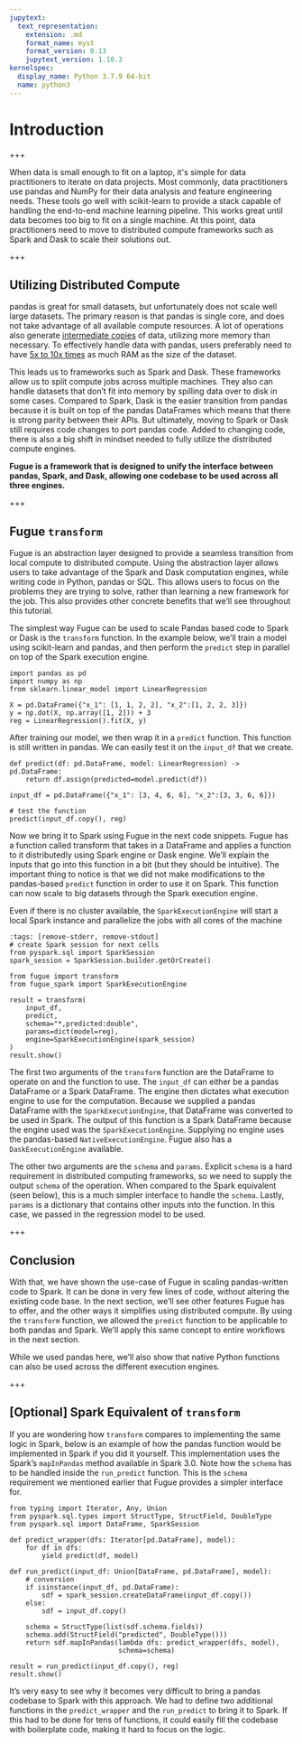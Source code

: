 ```yaml
---
jupytext:
  text_representation:
    extension: .md
    format_name: myst
    format_version: 0.13
    jupytext_version: 1.10.3
kernelspec:
  display_name: Python 3.7.9 64-bit
  name: python3
---
```


# Introduction

+++

When data is small enough to fit on a laptop, it's simple for data practitioners to iterate on data projects. Most commonly, data practitioners use pandas and NumPy for their data analysis and feature engineering needs. These tools go well with scikit-learn to provide a stack capable of handling the end-to-end machine learning pipeline. This works great until data becomes too big to fit on a single machine. At this point, data practitioners need to move to distributed compute frameworks such as Spark and Dask to scale their solutions out.

+++

## Utilizing Distributed Compute

pandas is great for small datasets, but unfortunately does not scale well large datasets. The primary reason is that pandas is single core, and does not take advantage of all available compute resources. A lot of operations also generate [intermediate copies](https://pandas.pydata.org/pandas-docs/stable/user_guide/scale.html#scaling-to-large-datasets) of data, utilizing more memory than necessary. To effectively handle data with pandas, users preferably need to have [5x to 10x times](https://wesmckinney.com/blog/apache-arrow-pandas-internals/) as much RAM as the size of the dataset.

This leads us to frameworks such as Spark and Dask. These frameworks allow us to split compute jobs across multiple machines. They also can handle datasets that don’t fit into memory by spilling data over to disk in some cases. Compared to Spark, Dask is the easier transition from pandas because it is built on top of the pandas DataFrames which means that there is strong parity between their APIs. But ultimately, moving to Spark or Dask still requires code changes to port pandas code. Added to changing code, there is also a big shift in mindset needed to fully utilize the distributed compute engines. 

**Fugue is a framework that is designed to unify the interface between pandas, Spark, and Dask, allowing one codebase to be used across all three engines.**

+++

## Fugue `transform`

Fugue is an abstraction layer designed to provide a seamless transition from local compute to distributed compute. Using the abstraction layer allows users to take advantage of the Spark and Dask computation engines, while writing code in Python, pandas or SQL. This allows users to focus on the problems they are trying to solve, rather than learning a new framework for the job. This also provides other concrete benefits that we’ll see throughout this tutorial.

The simplest way Fugue can be used to scale Pandas based code to Spark or Dask is the `transform` function. In the example below, we’ll train a model using scikit-learn and pandas, and then perform the `predict` step in parallel on top of the Spark execution engine.

```{code-cell} ipython3
import pandas as pd
import numpy as np
from sklearn.linear_model import LinearRegression

X = pd.DataFrame({"x_1": [1, 1, 2, 2], "x_2":[1, 2, 2, 3]})
y = np.dot(X, np.array([1, 2])) + 3
reg = LinearRegression().fit(X, y)
```

After training our model, we then wrap it in a `predict` function. This function is still written in pandas. We can easily test it on the `input_df` that we create.

```{code-cell} ipython3
def predict(df: pd.DataFrame, model: LinearRegression) -> pd.DataFrame:
    return df.assign(predicted=model.predict(df))

input_df = pd.DataFrame({"x_1": [3, 4, 6, 6], "x_2":[3, 3, 6, 6]})

# test the function
predict(input_df.copy(), reg)
```

Now we bring it to Spark using Fugue in the next code snippets. Fugue has a function called transform that takes in a DataFrame and applies a function to it distributedly using Spark engine or Dask engine. We’ll explain the inputs that go into this function in a bit (but they should be intuitive). The important thing to notice is that we did not make modifications to the pandas-based `predict` function in order to use it on Spark. This function can now scale to big datasets through the Spark execution engine.

Even if there is no cluster available, the `SparkExecutionEngine` will start a local Spark instance and parallelize the jobs with all cores of the machine

```{code-cell} ipython3
:tags: [remove-stderr, remove-stdout]
# create Spark session for next cells
from pyspark.sql import SparkSession
spark_session = SparkSession.builder.getOrCreate()
```

```{code-cell} ipython3
from fugue import transform
from fugue_spark import SparkExecutionEngine

result = transform(
    input_df,
    predict,
    schema="*,predicted:double",
    params=dict(model=reg),
    engine=SparkExecutionEngine(spark_session)
)
result.show()
```

The first two arguments of the `transform` function are the DataFrame to operate on and the function to use. The `input_df` can either be a pandas DataFrame or a Spark DataFrame. The engine then dictates what execution engine to use for the computation. Because we supplied a pandas DataFrame with the `SparkExecutionEngine`, that DataFrame was converted to be used in Spark. The output of this function is a Spark DataFrame because the engine used was the `SparkExecutionEngine`. Supplying no engine uses the pandas-based `NativeExecutionEngine`. Fugue also has a `DaskExecutionEngine` available.

The other two arguments are the `schema` and `params`. Explicit `schema` is a hard requirement in distributed computing frameworks, so we need to supply the output `schema` of the operation. When compared to the Spark equivalent (seen below), this is a much simpler interface to handle the `schema`. Lastly, `params` is a dictionary that contains other inputs into the function. In this case, we passed in the regression model to be used.

+++

## Conclusion

With that, we have shown the use-case of Fugue in scaling pandas-written code to Spark. It can be done in very few lines of code, without altering the existing code base. In the next section, we’ll see other features Fugue has to offer, and the other ways it simplifies using distributed compute. By using the `transform` function, we allowed the `predict` function to be applicable to both pandas and Spark. We’ll apply this same concept to entire workflows in the next section.

While we used pandas here, we’ll also show that native Python functions can also be used across the different execution engines.

+++

## [Optional] Spark Equivalent of `transform`

If you are wondering how `transform` compares to implementing the same logic in Spark, below is an example of how the pandas function would be implemented in Spark if you did it yourself. This implementation uses the Spark’s `mapInPandas` method available in Spark 3.0. Note how the `schema` has to be handled inside the `run_predict` function. This is the `schema` requirement we mentioned earlier that Fugue provides a simpler interface for.

```{code-cell} ipython3
from typing import Iterator, Any, Union
from pyspark.sql.types import StructType, StructField, DoubleType
from pyspark.sql import DataFrame, SparkSession

def predict_wrapper(dfs: Iterator[pd.DataFrame], model):
    for df in dfs:
        yield predict(df, model)

def run_predict(input_df: Union[DataFrame, pd.DataFrame], model):
    # conversion
    if isinstance(input_df, pd.DataFrame):
        sdf = spark_session.createDataFrame(input_df.copy())
    else:
        sdf = input_df.copy()

    schema = StructType(list(sdf.schema.fields))
    schema.add(StructField("predicted", DoubleType()))
    return sdf.mapInPandas(lambda dfs: predict_wrapper(dfs, model), 
                           schema=schema)

result = run_predict(input_df.copy(), reg)
result.show()
```

It’s very easy to see why it becomes very difficult to bring a pandas codebase to Spark with this approach. We had to define two additional functions in the `predict_wrapper` and the `run_predict` to bring it to Spark. If this had to be done for tens of functions, it could easily fill the codebase with boilerplate code, making it hard to focus on the logic.
